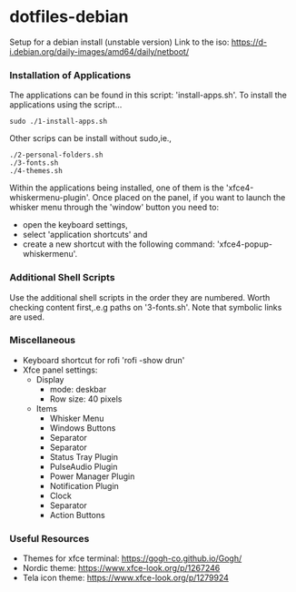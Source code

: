 # dotfiles-debian

Setup for a debian install (unstable version)
Link to the iso: https://d-i.debian.org/daily-images/amd64/daily/netboot/

### Installation of Applications

The applications can be found in this script: 'install-apps.sh'.  To install the applications using the script...

~~~
sudo ./1-install-apps.sh
~~~

Other scrips can be install without sudo,ie.,

~~~
./2-personal-folders.sh
./3-fonts.sh
./4-themes.sh
~~~

Within the applications being installed, one of them is the 'xfce4-whiskermenu-plugin'.  Once placed on the panel, if you want to launch the whisker menu through the 'window' button you need to:
- open the keyboard settings, 
- select 'application shortcuts' and 
- create a new shortcut with the following command: 'xfce4-popup-whiskermenu'.

### Additional Shell Scripts

Use the additional shell scripts in the order they are numbered.  Worth checking content first,.e.g paths on '3-fonts.sh'.  Note that symbolic links are used.

### Miscellaneous
- Keyboard shortcut for rofi 'rofi -show drun'
- Xfce panel settings:
	- Display
		- mode: deskbar
		- Row size: 40 pixels
	- Items
		- Whisker Menu
		- Windows Buttons
		- Separator
		- Separator
		- Status Tray Plugin
		- PulseAudio Plugin
		- Power Manager Plugin
		- Notification Plugin
		- Clock
		- Separator
		- Action Buttons
		
### Useful Resources
- Themes for xfce terminal: https://gogh-co.github.io/Gogh/
- Nordic theme: https://www.xfce-look.org/p/1267246
- Tela icon theme: https://www.xfce-look.org/p/1279924
